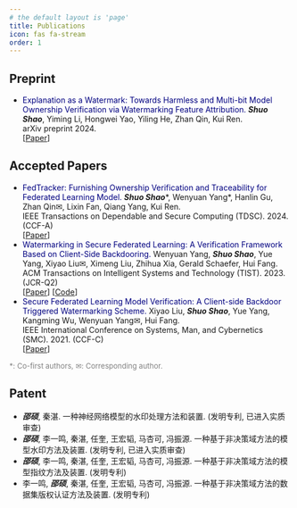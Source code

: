```yaml
---
# the default layout is 'page'
title: Publications
icon: fas fa-stream
order: 1
---
```


## Preprint

- <font color=Navy>Explanation as a Watermark: Towards Harmless and Multi-bit Model Ownership Verification via Watermarking Feature Attribution.</font>
  ***Shuo Shao***, Yiming Li, Hongwei Yao, Yiling He, Zhan Qin, Kui Ren.<br>
  arXiv preprint 2024.<br>
  [[Paper](https://arxiv.org/abs/2405.04825)]

## Accepted Papers

- <font color=Navy>FedTracker: Furnishing Ownership Verification and Traceability for Federated Learning Model.</font>
  ***Shuo Shao***\*, Wenyuan Yang\*, Hanlin Gu, Zhan Qin&#9993;, Lixin Fan, Qiang Yang, Kui Ren.<br>
  IEEE Transactions on Dependable and Secure Computing (TDSC). 2024. (CCF-A)<br>
  [[Paper](https://ieeexplore.ieee.org/document/10504977)]
- <font color=Navy>Watermarking in Secure Federated Learning: A Verification Framework Based on Client-Side Backdooring.</font>
  Wenyuan Yang, ***Shuo Shao***, Yue Yang, Xiyao Liu&#9993;, Ximeng Liu, Zhihua Xia, Gerald Schaefer, Hui Fang.<br>
  ACM Transactions on Intelligent Systems and Technology (TIST). 2023. (JCR-Q2)<br>
  [[Paper](https://dl.acm.org/doi/full/10.1145/3630636)] [[Code](https://github.com/shaoshuo-ss/Watermark-Secure-FL)]
- <font color=Navy>Secure Federated Learning Model Verification: A Client-side Backdoor Triggered Watermarking Scheme.</font>
  Xiyao Liu, ***Shuo Shao***, Yue Yang, Kangming Wu, Wenyuan Yang&#9993;, Hui Fang.<br>
  IEEE International Conference on Systems, Man, and Cybernetics (SMC). 2021. (CCF-C)<br>
  [[Paper](https://ieeexplore.ieee.org/abstract/document/9658998/)]

<span style="color: gray;font-size: small;">*: Co-first authors, &#9993;: Corresponding author.</span>

## Patent

- ***邵硕***, 秦湛. 一种神经网络模型的水印处理方法和装置. (发明专利, 已进入实质审查)
- ***邵硕***, 李一鸣, 秦湛, 任奎, 王宏韬, 马杏可, 冯振源. 一种基于非决策域方法的模型水印方法及装置. (发明专利, 已进入实质审查)
- ***邵硕***, 李一鸣, 秦湛, 任奎, 王宏韬, 马杏可, 冯振源. 一种基于非决策域方法的模型指纹方法及装置. (发明专利)
- 李一鸣, ***邵硕***, 秦湛, 任奎, 王宏韬, 马杏可, 冯振源. 一种基于非决策域方法的数据集版权认证方法及装置. (发明专利)
